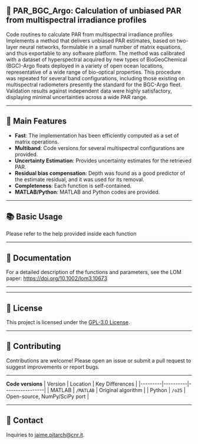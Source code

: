 ## 📆 PAR_BGC_Argo: Calculation of unbiased PAR from multispectral irradiance profiles

Code routines to calculate PAR from multispectral irradiance profiles
Implements a method that delivers unbiased PAR estimates, based on two-layer neural networks, formulable in a small number of matrix equations, and thus exportable to any software platform. The method was calibrated with a dataset of hyperspectral acquired by new types of BioGeoChemical (BGC)-Argo floats deployed in a variety of open ocean locations, representative of a wide range of bio-optical properties. This procedure was repeated for several band configurations, including those existing on multispectral radiometers presently the standard for the BGC-Argo fleet. Validation results against independent data were highly satisfactory, displaying minimal uncertainties across a wide PAR range.

---

## 🚀 Main Features

- **Fast**: The implementation has been efficiently computed as a set of matrix operations.
- **Multiband**: Code versions for several multispectral configurations are provided.
- **Uncertainty Estimation**: Provides uncertainty estimates for the retrieved PAR.
- **Residual bias compensation**: Depth was found as a good predictor of the estimate residual, and it was used for its removal.
- **Completeness**: Each function is self-contained.
- **MATLAB/Python**: MATLAB and Python codes are provided.

---

## 📚 Basic Usage

Please refer to the help provided inside each function

---

## 📄 Documentation

For a detailed description of the functions and parameters, see the LOM paper:  https://doi.org/10.1002/lom3.10673

---

---

## 📝 License

This project is licensed under the [GPL-3.0 License](https://www.gnu.org/licenses/gpl-3.0.html).

---

## 🤝 Contributing

Contributions are welcome! Please open an issue or submit a pull request to suggest improvements or report bugs.

---

**Code versions**
| Version | Location | Key Differences |
|---------|----------|-----------------|
| MATLAB  | `/MATLAB` | Original algorithm |
| Python  | `/o25` | Open-source, NumPy/SciPy port |

---

## 📢 Contact

Inquiries to jaime.pitarch@cnr.it.